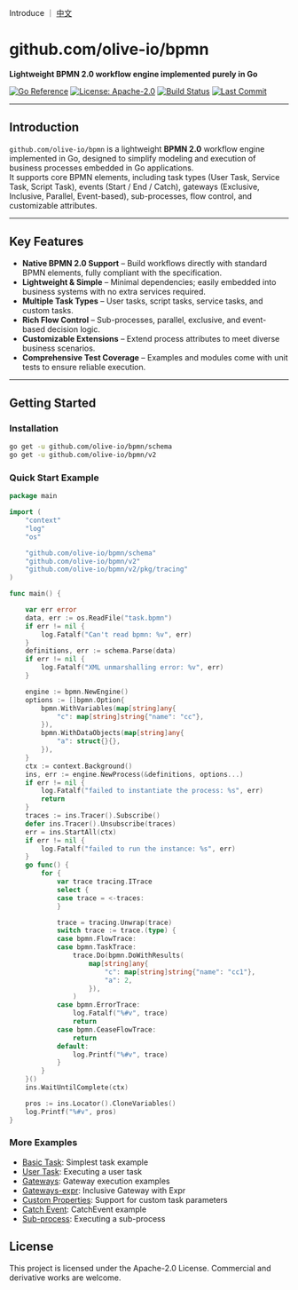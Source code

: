 Introduce ｜ [中文](https://github.com/olive-io/bpmn/tree/main/README_ZH.md)
# github.com/olive-io/bpmn

**Lightweight BPMN 2.0 workflow engine implemented purely in Go**

[![Go Reference](https://pkg.go.dev/badge/github.com/olive-io/bpmn.svg)](https://pkg.go.dev/github.com/olive-io/bpmn)
[![License: Apache-2.0](https://img.shields.io/badge/license-Apache-blue.svg)](LICENSE.md)
[![Build Status](https://github.com/olive-io/bpmn/actions/workflows/main.yml/badge.svg?branch=main)](https://github.com/olive-io/bpmn/actions/workflows/main.yml?query=branch%3Amain)
[![Last Commit](https://img.shields.io/github/last-commit/olive-io/bpmn)](https://github.com/olive-io/bpmn/commits/main)

---

## Introduction

`github.com/olive-io/bpmn` is a lightweight **BPMN 2.0** workflow engine implemented in Go, designed to simplify modeling and execution of business processes embedded in Go applications.  
It supports core BPMN elements, including task types (User Task, Service Task, Script Task), events (Start / End / Catch), gateways (Exclusive, Inclusive, Parallel, Event-based), sub-processes, flow control, and customizable attributes.

---

## Key Features

- **Native BPMN 2.0 Support** – Build workflows directly with standard BPMN elements, fully compliant with the specification.
- **Lightweight & Simple** – Minimal dependencies; easily embedded into business systems with no extra services required.
- **Multiple Task Types** – User tasks, script tasks, service tasks, and custom tasks.
- **Rich Flow Control** – Sub-processes, parallel, exclusive, and event-based decision logic.
- **Customizable Extensions** – Extend process attributes to meet diverse business scenarios.
- **Comprehensive Test Coverage** – Examples and modules come with unit tests to ensure reliable execution.

---

## Getting Started

### Installation

```bash
go get -u github.com/olive-io/bpmn/schema
go get -u github.com/olive-io/bpmn/v2
```

### Quick Start Example
```go
package main

import (
	"context"
	"log"
	"os"

	"github.com/olive-io/bpmn/schema"
	"github.com/olive-io/bpmn/v2"
	"github.com/olive-io/bpmn/v2/pkg/tracing"
)

func main() {

	var err error
	data, err := os.ReadFile("task.bpmn")
	if err != nil {
		log.Fatalf("Can't read bpmn: %v", err)
	}
	definitions, err := schema.Parse(data)
	if err != nil {
		log.Fatalf("XML unmarshalling error: %v", err)
	}

	engine := bpmn.NewEngine()
	options := []bpmn.Option{
		bpmn.WithVariables(map[string]any{
			"c": map[string]string{"name": "cc"},
		}),
		bpmn.WithDataObjects(map[string]any{
			"a": struct{}{},
		}),
	}
	ctx := context.Background()
	ins, err := engine.NewProcess(&definitions, options...)
	if err != nil {
		log.Fatalf("failed to instantiate the process: %s", err)
		return
	}
	traces := ins.Tracer().Subscribe()
	defer ins.Tracer().Unsubscribe(traces)
	err = ins.StartAll(ctx)
	if err != nil {
		log.Fatalf("failed to run the instance: %s", err)
	}
	go func() {
		for {
			var trace tracing.ITrace
			select {
			case trace = <-traces:
			}

			trace = tracing.Unwrap(trace)
			switch trace := trace.(type) {
			case bpmn.FlowTrace:
			case bpmn.TaskTrace:
				trace.Do(bpmn.DoWithResults(
					map[string]any{
						"c": map[string]string{"name": "cc1"},
						"a": 2,
					}),
				)
			case bpmn.ErrorTrace:
				log.Fatalf("%#v", trace)
				return
			case bpmn.CeaseFlowTrace:
				return
			default:
				log.Printf("%#v", trace)
			}
		}
	}()
	ins.WaitUntilComplete(ctx)

	pros := ins.Locator().CloneVariables()
	log.Printf("%#v", pros)
}

```

### More Examples
- [Basic Task](https://github.com/olive-io/bpmn/tree/main/examples/basic): Simplest task example
- [User Task](https://github.com/olive-io/bpmn/tree/main/examples/user_task): Executing a user task
- [Gateways](https://github.com/olive-io/bpmn/tree/main/examples/gateway): Gateway execution examples
- [Gateways-expr](https://github.com/olive-io/bpmn/tree/main/examples/gateway_expr): Inclusive Gateway with Expr
- [Custom Properties](https://github.com/olive-io/bpmn/tree/main/examples/properties): Support for custom task parameters
- [Catch Event](https://github.com/olive-io/bpmn/tree/main/examples/catch_event): CatchEvent example
- [Sub-process](https://github.com/olive-io/bpmn/tree/main/examples/subprocess): Executing a sub-process

## License

This project is licensed under the Apache-2.0 License. Commercial and derivative works are welcome.